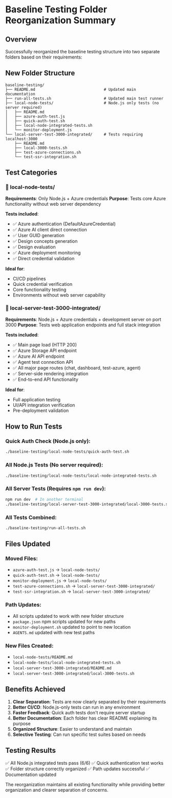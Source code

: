 # Baseline Testing Folder Reorganization Summary

## Overview
Successfully reorganized the baseline testing structure into two separate folders based on their requirements:

## New Folder Structure

```
baseline-testing/
├── README.md                              # Updated main documentation
├── run-all-tests.sh                       # Updated main test runner
├── local-node-tests/                      # Node.js only tests (no server required)
│   ├── README.md
│   ├── azure-auth-test.js
│   ├── quick-auth-test.sh
│   ├── local-node-integrated-tests.sh
│   └── monitor-deployment.js
└── local-server-test-3000-integrated/     # Tests requiring localhost:3000
    ├── README.md
    ├── local-3000-tests.sh
    ├── test-azure-connections.sh
    └── test-ssr-integration.sh
```

## Test Categories

### 📁 local-node-tests/
**Requirements**: Only Node.js + Azure credentials
**Purpose**: Tests core Azure functionality without web server dependency

**Tests included**:
- ✅ Azure authentication (DefaultAzureCredential)
- ✅ Azure AI client direct connection
- ✅ User GUID generation
- ✅ Design concepts generation
- ✅ Design evaluation
- ✅ Azure deployment monitoring
- ✅ Direct credential validation

**Ideal for**:
- CI/CD pipelines
- Quick credential verification
- Core functionality testing
- Environments without web server capability

### 📁 local-server-test-3000-integrated/
**Requirements**: Node.js + Azure credentials + development server on port 3000
**Purpose**: Tests web application endpoints and full stack integration

**Tests included**:
- ✅ Main page load (HTTP 200)
- ✅ Azure Storage API endpoint
- ✅ Azure AI API endpoint
- ✅ Agent test connection API
- ✅ All major page routes (chat, dashboard, test-azure, agent)
- ✅ Server-side rendering integration
- ✅ End-to-end API functionality

**Ideal for**:
- Full application testing
- UI/API integration verification
- Pre-deployment validation

## How to Run Tests

### Quick Auth Check (Node.js only):
```bash
./baseline-testing/local-node-tests/quick-auth-test.sh
```

### All Node.js Tests (No server required):
```bash
./baseline-testing/local-node-tests/local-node-integrated-tests.sh
```

### All Server Tests (Requires `npm run dev`):
```bash
npm run dev  # In another terminal
./baseline-testing/local-server-test-3000-integrated/local-3000-tests.sh
```

### All Tests Combined:
```bash
./baseline-testing/run-all-tests.sh
```

## Files Updated

### Moved Files:
- `azure-auth-test.js` → `local-node-tests/`
- `quick-auth-test.sh` → `local-node-tests/`
- `monitor-deployment.js` → `local-node-tests/`
- `test-azure-connections.sh` → `local-server-test-3000-integrated/`
- `test-ssr-integration.sh` → `local-server-test-3000-integrated/`

### Path Updates:
- All scripts updated to work with new folder structure
- `package.json` npm scripts updated for new paths
- `monitor-deployment.sh` updated to point to new location
- `AGENTS.md` updated with new test paths

### New Files Created:
- `local-node-tests/README.md`
- `local-node-tests/local-node-integrated-tests.sh`
- `local-server-test-3000-integrated/README.md`
- `local-server-test-3000-integrated/local-3000-tests.sh`

## Benefits Achieved

1. **Clear Separation**: Tests are now clearly separated by their requirements
2. **Better CI/CD**: Node.js-only tests can run in any environment
3. **Faster Feedback**: Quick auth tests don't require server startup
4. **Better Documentation**: Each folder has clear README explaining its purpose
5. **Organized Structure**: Easier to understand and maintain
6. **Selective Testing**: Can run specific test suites based on needs

## Testing Results

✅ All Node.js integrated tests pass (6/6)
✅ Quick authentication test works
✅ Folder structure correctly organized
✅ Path updates successful
✅ Documentation updated

The reorganization maintains all existing functionality while providing better organization and clearer separation of concerns.
